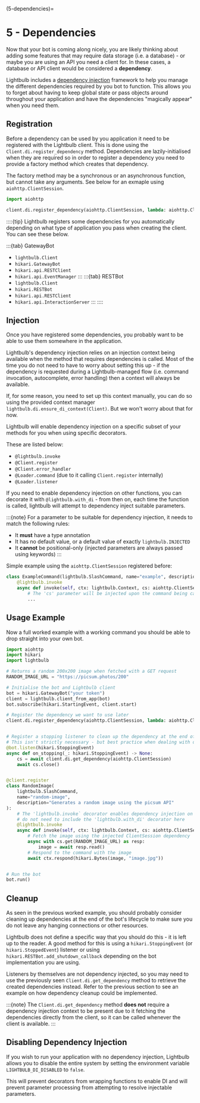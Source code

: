 (5-dependencies)=
# 5 - Dependencies

Now that your bot is coming along nicely, you are likely thinking about adding some features that may require
data storage (i.e. a database) - or maybe you are using an API you need a client for. In these cases,
a database or API client would be considered a **dependency**.

Lightbulb includes a [dependency injection](https://en.wikipedia.org/wiki/Dependency_injection) framework to help 
you manage the different dependencies required by you bot to function. This allows you to forget about 
having to keep global state or pass objects around throughout your application and have the dependencies 
"magically appear" when you need them.

## Registration

Before a dependency can be used by you application it need to be registered with the Lightbulb client. This
is done using the `Client.di.register_dependency` method. Dependencies are lazily-initialised when they are
required so in order to register a dependency you need to provide a factory method which creates that dependency.

The factory method may be a synchronous or an asynchronous function, but cannot take
any arguments. See below for an exmaple using `aiohttp.ClientSession`.

```python
import aiohttp

client.di.register_dependency(aiohttp.ClientSession, lambda: aiohttp.ClientSession())
```

::::{tip}
Lightbulb registers some dependencies for you automatically depending on what type of application you pass when creating
the client. You can see these below.

:::{tab} GatewayBot
- `lightbulb.Client`
- `hikari.GatewayBot`
- `hikari.api.RESTClient`
- `hikari.api.EventManager`
:::
:::{tab} RESTBot
- `lightbulb.Client`
- `hikari.RESTBot`
- `hikari.api.RESTClient`
- `hikari.api.InteractionServer`
:::
::::

## Injection

Once you have registered some dependencies, you probably want to be able to use them somewhere in the application.

Lightbulb's dependency injection relies on an injection context being available when the method that requires
dependencies is called. Most of the time you do not need to have to worry about setting this up - if the dependency
is requested during a Lightbulb-managed flow (i.e. command invocation, autocomplete, error handling) then a context
will always be available.

If, for some reason, you need to set up this context manually, you can do so using the provided context manager
`lightbulb.di.ensure_di_context(Client)`. But we won't worry about that for now.

Lightbulb will enable dependency injection on a specific subset of your methods for you when using specific decorators.

These are listed below:
- `@lightbulb.invoke`
- `@Client.register`
- `@Client.error_handler`
- `@Loader.command` (due to it calling `Client.register` internally)
- `@Loader.listener`

If you need to enable dependency injection on other functions, you can decorate it with `@lightbulb.with_di` - from
then on, each time the function is called, lightbulb will attempt to dependency inject suitable parameters.

:::{note}
For a parameter to be suitable for dependency injection, it needs to match the following rules:
- It **must** have a type annotation
- It has no default value, or a default value of exactly `lightbulb.INJECTED`
- It **cannot** be positional-only (injected parameters are always passed using keywords)
:::

Simple example using the `aiohttp.ClientSession` registered before:

```python
class ExampleCommand(lightbulb.SlashCommand, name="example", description="example"):
    @lightbulb.invoke
    async def invoke(self, ctx: lightbulb.Context, cs: aiohttp.ClientSession):
        # The 'cs' parameter will be injected upon the command being called
        ...
```

## Usage Example

Now a full worked example with a working command you should be able to drop straight into your own bot.

```python
import aiohttp
import hikari
import lightbulb

# Returns a random 200x200 image when fetched with a GET request
RANDOM_IMAGE_URL = "https://picsum.photos/200"

# Initialise the bot and Lightbulb client
bot = hikari.GatewayBot("your token")
client = lightbulb.client_from_app(bot)
bot.subscribe(hikari.StartingEvent, client.start)

# Register the dependency we want to use later
client.di.register_dependency(aiohttp.ClientSession, lambda: aiohttp.ClientSession())


# Register a stopping listener to clean up the dependency at the end of the bot's lifecycle
# This isn't strictly necessary - but best practice when dealing with database clients or similar
@bot.listen(hikari.StoppingEvent)
async def on_stopping(_: hikari.StoppingEvent) -> None:
    cs = await client.di.get_dependency(aiohttp.ClientSession)
    await cs.close()


@client.register
class RandomImage(
    lightbulb.SlashCommand,
    name="random-image",
    description="Generates a random image using the picsum API"
):
    # The 'lightbulb.invoke` decorator enables dependency injection on the function, so we
    # do not need to include the 'lightbulb.with_di' decorator here
    @lightbulb.invoke
    async def invoke(self, ctx: lightbulb.Context, cs: aiohttp.ClientSession) -> None:
        # Fetch the image using the injected ClientSession dependency
        async with cs.get(RANDOM_IMAGE_URL) as resp:
            image = await resp.read()
        # Respond to the command with the image
        await ctx.respond(hikari.Bytes(image, "image.jpg"))


# Run the bot
bot.run()
```

## Cleanup

As seen in the previous worked example, you should probably consider cleaning up dependencies
at the end of the bot's lifecycle to make sure you do not leave any hanging connections or other resources.

Lightbulb does not define a specific way that you should do this - it is left up to the reader. A good
method for this is using a `hikari.StoppingEvent` (or `hikari.StoppedEvent`) listener or using
`hikari.RESTBot.add_shutdown_callback` depending on the bot implementation you are using.

Listeners by themselves are not dependency injected, so you may need to use the previously seen 
`Client.di.get_dependency` method to retrieve the created dependencies instead. Refer to the previous section
to see an example on how dependency cleanup could be implemented.

:::{note}
The `Client.di.get_dependency` method **does not** require a dependency injection context to
be present due to it fetching the dependencies directly from the client, so it can be called
whenever the client is available.
:::

## Disabling Dependency Injection

If you wish to run your application with no dependency injection, Lightbulb allows you
to disable the entire system by setting the environment variable `LIGHTBULB_DI_DISABLED` to `false`.

This will prevent decorators from wrapping functions to enable DI and will prevent parameter processing
from attempting to resolve injectable parameters.

